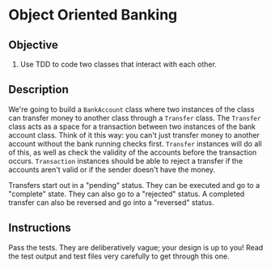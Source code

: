 # Object Oriented Banking

## Objective

1. Use TDD to code two classes that interact with each other. 

## Description

We're going to build a `BankAccount` class where two instances of the class can transfer money to another class through a `Transfer` class. The `Transfer` class acts as a space for a transaction between two instances of the bank account class. Think of it this way: you can't just transfer money to another account without the bank running checks first. `Transfer` instances will do all of this, as well as check the validity of the accounts before the transaction occurs. `Transaction` instances should be able to reject a transfer if the accounts aren't valid or if the sender doesn't have the money.

Transfers start out in a "pending" status. They can be executed and go to a "complete" state. They can also go to a "rejected" status. A completed transfer can also be reversed and go into a "reversed" status.

## Instructions


Pass the tests. They are deliberatively vague; your design is up to you! Read the test output and test files very carefully to get through this one. 
